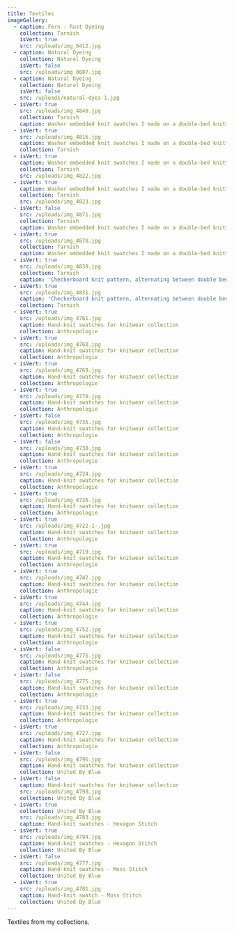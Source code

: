 ```yaml
---
title: Textiles
imageGallery:
  - caption: Fern - Rust Dyeing
    collection: Tarnish
    isVert: true
    src: /uploads/img_6412.jpg
  - caption: Natural Dyeing
    collection: Natural Dyeing
    isVert: false
    src: /uploads/img_0087.jpg
  - caption: Natural Dyeing
    collection: Natural Dyeing
    isVert: false
    src: /uploads/natural-dyes-1.jpg
  - isVert: true
    src: /uploads/img_4840.jpg
    collection: Tarnish
    caption: Washer embedded knit swatches I made on a double-bed knitting machine
  - isVert: true
    src: /uploads/img_4816.jpg
    caption: Washer embedded knit swatches I made on a double-bed knitting machine
    collection: Tarnish
  - isVert: true
    caption: Washer embedded knit swatches I made on a double-bed knitting machine
    collection: Tarnish
    src: /uploads/img_4822.jpg
  - isVert: true
    caption: Washer embedded knit swatches I made on a double-bed knitting machine
    collection: Tarnish
    src: /uploads/img_4823.jpg
  - isVert: false
    src: /uploads/img_4871.jpg
    collection: Tarnish
    caption: Washer embedded knit swatches I made on a double-bed knitting machine
  - isVert: true
    src: /uploads/img_4878.jpg
    collection: Tarnish
    caption: Washer embedded knit swatches I made on a double-bed knitting machine
  - isVert: true
    src: /uploads/img_4830.jpg
    collection: Tarnish
    caption: 'Checkerboard knit pattern, alternating between double bed and jersey'
  - isVert: true
    src: /uploads/img_4831.jpg
    caption: 'Checkerboard knit pattern, alternating between double bed and jersey'
    collection: Tarnish
  - isVert: true
    src: /uploads/img_4761.jpg
    caption: Hand-knit swatches for knitwear collection
    collection: Anthropologie
  - isVert: true
    src: /uploads/img_4768.jpg
    caption: Hand-knit swatches for knitwear collection
    collection: Anthropologie
  - isVert: true
    src: /uploads/img_4769.jpg
    caption: Hand-knit swatches for knitwear collection
    collection: Anthropologie
  - isVert: true
    src: /uploads/img_4770.jpg
    caption: Hand-knit swatches for knitwear collection
    collection: Anthropologie
  - isVert: false
    src: /uploads/img_4735.jpg
    caption: Hand-knit swatches for knitwear collection
    collection: Anthropologie
  - isVert: false
    src: /uploads/img_4738.jpg
    caption: Hand-knit swatches for knitwear collection
    collection: Anthropologie
  - isVert: true
    src: /uploads/img_4724.jpg
    caption: Hand-knit swatches for knitwear collection
    collection: Anthropologie
  - isVert: true
    src: /uploads/img_4726.jpg
    caption: Hand-knit swatches for knitwear collection
    collection: Anthropologie
  - isVert: true
    src: /uploads/img_4722-1-.jpg
    caption: Hand-knit swatches for knitwear collection
    collection: Anthropologie
  - isVert: true
    src: /uploads/img_4719.jpg
    caption: Hand-knit swatches for knitwear collection
    collection: Anthropologie
  - isVert: true
    src: /uploads/img_4742.jpg
    caption: Hand-knit swatches for knitwear collection
    collection: Anthropologie
  - isVert: true
    src: /uploads/img_4744.jpg
    caption: Hand-knit swatches for knitwear collection
    collection: Anthropologie
  - isVert: true
    src: /uploads/img_4752.jpg
    caption: Hand-knit swatches for knitwear collection
    collection: Anthropologie
  - isVert: false
    src: /uploads/img_4776.jpg
    caption: Hand-knit swatches for knitwear collection
    collection: Anthropologie
  - isVert: false
    src: /uploads/img_4775.jpg
    caption: Hand-knit swatches for knitwear collection
    collection: Anthropologie
  - isVert: true
    src: /uploads/img_4733.jpg
    caption: Hand-knit swatches for knitwear collection
    collection: Anthropologie
  - isVert: true
    src: /uploads/img_4727.jpg
    caption: Hand-knit swatches for knitwear collection
    collection: Anthropologie
  - isVert: false
    src: /uploads/img_4796.jpg
    caption: Hand-knit swatches for knitwear collection
    collection: United By Blue
  - isVert: false
    caption: Hand-knit swatches for knitwear collection
    src: /uploads/img_4798.jpg
    collection: United By Blue
  - isVert: true
    collection: United By Blue
    src: /uploads/img_4783.jpg
    caption: Hand-knit swatches - Hexagon Stitch
  - isVert: true
    src: /uploads/img_4794.jpg
    caption: Hand-knit swatches - Hexagon Stitch
    collection: United By Blue
  - isVert: false
    src: /uploads/img_4777.jpg
    caption: Hand-knit swatches - Moss Stitch
    collection: United By Blue
  - isVert: true
    src: /uploads/img_4781.jpg
    caption: Hand-knit swatch - Moss Stitch
    collection: United By Blue
---
```

Textiles from my collections. 
